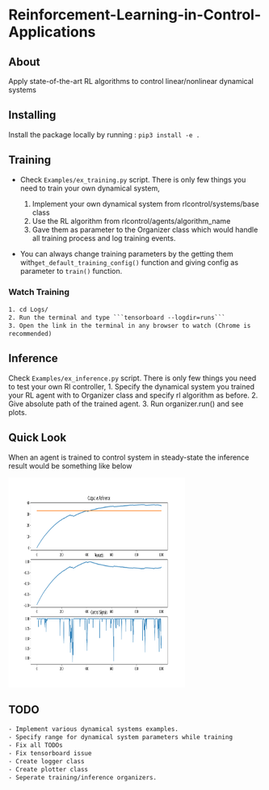 # Reinforcement-Learning-in-Control-Applications


## About
Apply state-of-the-art RL algorithms to control linear/nonlinear dynamical systems


## Installing
Install the package locally by running : ```pip3 install -e .```

## Training
- Check ```Examples/ex_training.py``` script. There is only few things you need to train your own dynamical system,
    1. Implement your own dynamical system from rlcontrol/systems/base class
    2. Use the RL algorithm from rlcontrol/agents/algorithm_name
    3. Gave them as parameter to the Organizer class which would handle all training process and log training events.

- You can always change training parameters by the getting them with```get_default_training_config()``` function
    and giving config as parameter to ```train()``` function.

### Watch Training
    1. cd Logs/ 
    2. Run the terminal and type ```tensorboard --logdir=runs```
    3. Open the link in the terminal in any browser to watch (Chrome is recommended)

## Inference 
Check ```Examples/ex_inference.py``` script. There is only few things you need to test your own Rl controller,
    1. Specify the dynamical system you trained your RL agent with to Organizer class and specify rl algorithm as before.
    2. Give absolute path of the trained agent.
    3. Run organizer.run() and see plots. 

## Quick Look
When an agent is trained to control system in steady-state the inference result would be something like below

<img width=350px height=416px src="images\result.png" alt="Project logo">

## TODO
    - Implement various dynamical systems examples.
    - Specify range for dynamical system parameters while training
    - Fix all TODOs
    - Fix tensorboard issue
    - Create logger class
    - Create plotter class
    - Seperate training/inference organizers.